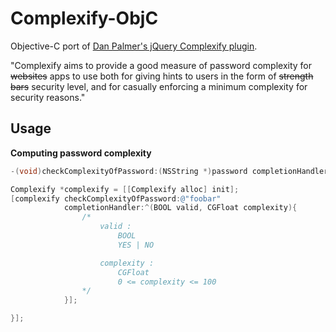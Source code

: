 # Complexify-ObjC
Objective-C port of [Dan Palmer's jQuery Complexify plugin](http://danpalmer.me/jquery-complexify/).

"Complexify aims to provide a good measure of password complexity for ~~websites~~ apps to use both for giving hints to users in the form of ~~strength bars~~ security level, and for casually enforcing a minimum complexity for security reasons."

## Usage

**Computing password complexity**
```objective-c
-(void)checkComplexityOfPassword:(NSString *)password completionHandler:(void(^)(BOOL valid, CGFloat complexity))completionHandler;

Complexify *complexify = [[Complexify alloc] init];
[complexify checkComplexityOfPassword:@"foobar"
			completionHandler:^(BOOL valid, CGFloat complexity){
				/*
					valid :
						BOOL
						YES | NO

					complexity :
						CGFloat
						0 <= complexity <= 100
				*/
			}];

}];
```